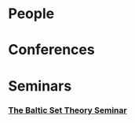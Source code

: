 # People
###

# Conferences

# Seminars
### [The Baltic Set Theory Seminar](https://www.impan.pl/~gsargsyan/bsts.html)
